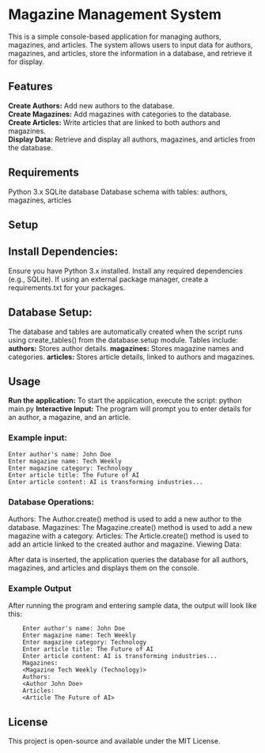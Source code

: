 # Magazine Management System
This is a simple console-based application for managing authors, magazines, and articles. 
The system allows users to input data for authors, magazines, and articles, store the information 
in a database, and retrieve it for display.

## Features
  **Create Authors:** Add new authors to the database.<br/>
  **Create Magazines:** Add magazines with categories to the database.<br/>
  **Create Articles:** Write articles that are linked to both authors and magazines.<br/>
  **Display Data:** Retrieve and display all authors, magazines, and articles from the database.<br/>

## Requirements
Python 3.x
SQLite database
Database schema with tables: authors, magazines, articles

## Setup
## **Install Dependencies:**
  Ensure you have Python 3.x installed.
  Install any required dependencies (e.g., SQLite).
  If using an external package manager, create a requirements.txt for your packages.

## **Database Setup:**
  The database and tables are automatically created when the script runs using create_tables() from the database.setup module.
  Tables include:
    **authors:** Stores author details.
    **magazines:** Stores magazine names and categories.
    **articles:** Stores article details, linked to authors and magazines.

## Usage
  **Run the application:**
    To start the application, execute the script:
      python main.py
  **Interactive Input:**
    The program will prompt you to enter details for an author, a magazine, and an article.
  ### Example input:

    Enter author's name: John Doe
    Enter magazine name: Tech Weekly
    Enter magazine category: Technology
    Enter article title: The Future of AI
    Enter article content: AI is transforming industries...

  ### **Database Operations:**

Authors: The Author.create() method is used to add a new author to the database.
Magazines: The Magazine.create() method is used to add a new magazine with a category.
Articles: The Article.create() method is used to add an article linked to the created author and magazine.
Viewing Data:

After data is inserted, the application queries the database for all authors, magazines, 
and articles and displays them on the console.

  ### Example Output
   After running the program and entering sample data, the output will look like this:
```
    Enter author's name: John Doe
    Enter magazine name: Tech Weekly
    Enter magazine category: Technology
    Enter article title: The Future of AI
    Enter article content: AI is transforming industries...
    Magazines:
    <Magazine Tech Weekly (Technology)>
    Authors:
    <Author John Doe>
    Articles:
    <Article The Future of AI>
```

## License
This project is open-source and available under the MIT License.


